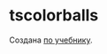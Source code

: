 # tscolorballs

Создана [по учебнику](https://urvanov.ru/2019/05/08/%d1%83%d1%87%d0%b5%d0%b1%d0%bd%d0%b8%d0%ba-typescript/).



